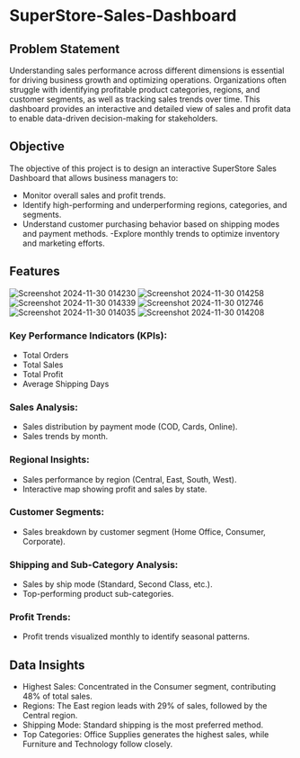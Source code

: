 # SuperStore-Sales-Dashboard

## Problem Statement
Understanding sales performance across different dimensions is essential for driving business growth and optimizing operations. Organizations often struggle with identifying profitable product categories, regions, and customer segments, as well as tracking sales trends over time. This dashboard provides an interactive and detailed view of sales and profit data to enable data-driven decision-making for stakeholders.

## Objective
The objective of this project is to design an interactive SuperStore Sales Dashboard that allows business managers to:
- Monitor overall sales and profit trends.
- Identify high-performing and underperforming regions, categories, and segments.
- Understand customer purchasing behavior based on shipping modes and payment methods.
-Explore monthly trends to optimize inventory and marketing efforts.

## Features

![Screenshot 2024-11-30 014230](https://github.com/user-attachments/assets/697a32a6-79f5-498b-ab54-dcb06b54ab54)
![Screenshot 2024-11-30 014258](https://github.com/user-attachments/assets/3048a679-9eeb-4797-815a-11322d578511)
![Screenshot 2024-11-30 014339](https://github.com/user-attachments/assets/0f1b7421-a0be-44a9-ab27-d45e65241200)
![Screenshot 2024-11-30 012746](https://github.com/user-attachments/assets/b6c40628-e311-46dd-9b3b-8bc59c0b93ca)
![Screenshot 2024-11-30 014035](https://github.com/user-attachments/assets/a4ce9b40-eebe-4976-b706-6fdd13aa2a22)
![Screenshot 2024-11-30 014208](https://github.com/user-attachments/assets/d00d5fcb-9373-4667-b1f0-ccf56eb48bc4)

### Key Performance Indicators (KPIs):
- Total Orders
- Total Sales
- Total Profit
- Average Shipping Days

### Sales Analysis:
- Sales distribution by payment mode (COD, Cards, Online).
- Sales trends by month.

### Regional Insights:
- Sales performance by region (Central, East, South, West).
- Interactive map showing profit and sales by state.

### Customer Segments:
- Sales breakdown by customer segment (Home Office, Consumer, Corporate).

### Shipping and Sub-Category Analysis:
- Sales by ship mode (Standard, Second Class, etc.).
- Top-performing product sub-categories.

### Profit Trends:
- Profit trends visualized monthly to identify seasonal patterns.

## Data Insights
- Highest Sales: Concentrated in the Consumer segment, contributing 48% of total sales.
- Regions: The East region leads with 29% of sales, followed by the Central region.
- Shipping Mode: Standard shipping is the most preferred method.
- Top Categories: Office Supplies generates the highest sales, while Furniture and Technology follow closely.
